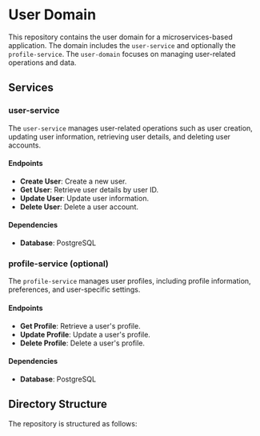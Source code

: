 # User Domain

This repository contains the user domain for a microservices-based application. The domain includes the `user-service` and optionally the `profile-service`. The `user-domain` focuses on managing user-related operations and data.

## Services

### user-service

The `user-service` manages user-related operations such as user creation, updating user information, retrieving user details, and deleting user accounts.

#### Endpoints

- **Create User**: Create a new user.
- **Get User**: Retrieve user details by user ID.
- **Update User**: Update user information.
- **Delete User**: Delete a user account.

#### Dependencies

- **Database**: PostgreSQL

### profile-service (optional)

The `profile-service` manages user profiles, including profile information, preferences, and user-specific settings.

#### Endpoints

- **Get Profile**: Retrieve a user's profile.
- **Update Profile**: Update a user's profile.
- **Delete Profile**: Delete a user's profile.

#### Dependencies

- **Database**: PostgreSQL

## Directory Structure

The repository is structured as follows:

